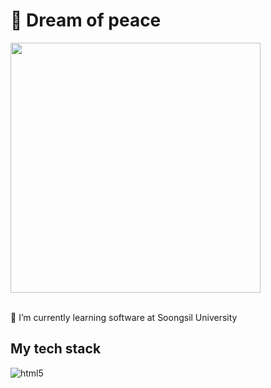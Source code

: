 <h1>👋 Dream of peace </h1>
<img align="center" src="https://user-images.githubusercontent.com/28720642/178992692-8c04a4ba-51b7-4b27-b310-cd0ac5a8693f.jpg" width="400"/>
<br></br>
<p>🌱 I’m currently learning software at Soongsil University</p>

<h2> My tech stack </h2>

![html5](https://img.shields.io/badge/-HTML5-F05032?style=for-the-badge&logo=html5&logoColor=fffffff)
<!-- ![css3](https://user-images.githubusercontent.com/28720642/178995898-19657016-740f-4ee8-a2ee-a0139dfd4c78.svg)
![javascript](https://user-images.githubusercontent.com/28720642/178995946-4aa96285-7be3-42d1-a241-4ff901710694.svg)
![typescript](https://user-images.githubusercontent.com/28720642/178995974-62487603-9242-4fd9-973a-5bc83d6f63e0.svg)
![react](https://user-images.githubusercontent.com/28720642/178996001-d9561c4b-7e1a-4372-9cf2-6c993b60a833.svg)
![nextdotjs](https://user-images.githubusercontent.com/28720642/178996016-7b84fc43-1b94-496f-82fb-a7b6b7172b52.svg)
![nodedotjs](https://user-images.githubusercontent.com/28720642/178996034-6fb9e63a-bf83-4fed-a5b7-1bfbb3909fe3.svg)
![reactquery](https://user-images.githubusercontent.com/28720642/178996044-1f6b16bf-e1ed-4158-9085-b2d3240a4ca0.svg)
![git](https://user-images.githubusercontent.com/28720642/178996051-b0f5f789-b916-4804-8378-7226e5bd945f.svg)
![github](https://user-images.githubusercontent.com/28720642/178996056-630e56d4-56e7-4eaf-a372-0aa34c09a264.svg)
![figma](https://user-images.githubusercontent.com/28720642/178996077-5dd5253e-308c-4f4a-b1b6-d3ef910efbf5.svg)
![notion](https://user-images.githubusercontent.com/28720642/178996086-53033aec-ac10-46ba-b1fa-030965d9757d.svg) -->


